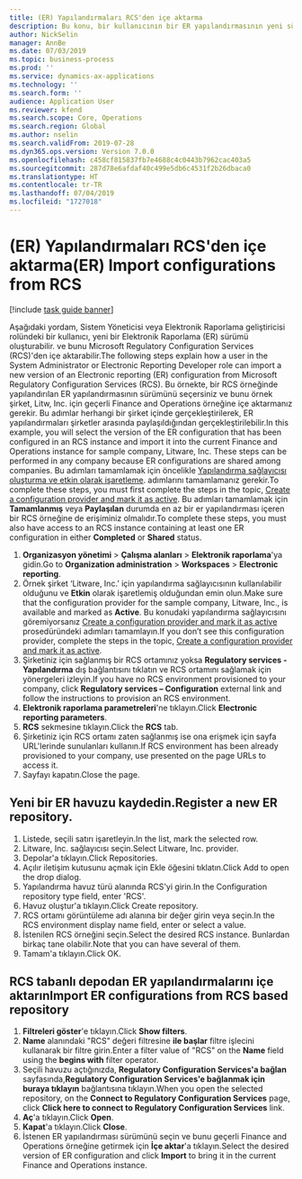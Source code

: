 ```yaml
---
title: (ER) Yapılandırmaları RCS'den içe aktarma
description: Bu konu, bir kullanıcının bir ER yapılandırmasının yeni sürümünü RCS'den nasıl içe aktarılacağı hakkında bilgi sağlar.
author: NickSelin
manager: AnnBe
ms.date: 07/03/2019
ms.topic: business-process
ms.prod: ''
ms.service: dynamics-ax-applications
ms.technology: ''
ms.search.form: ''
audience: Application User
ms.reviewer: kfend
ms.search.scope: Core, Operations
ms.search.region: Global
ms.author: nselin
ms.search.validFrom: 2019-07-28
ms.dyn365.ops.version: Version 7.0.0
ms.openlocfilehash: c458cf815837fb7e4688c4c0443b7962cac403a5
ms.sourcegitcommit: 287d78e6afdaf40c499e5db6c4531f2b26dbaca0
ms.translationtype: HT
ms.contentlocale: tr-TR
ms.lasthandoff: 07/04/2019
ms.locfileid: "1727018"
---
```

# <a name="er-import-configurations-from-rcs"></a><span data-ttu-id="15088-103">(ER) Yapılandırmaları RCS'den içe aktarma</span><span class="sxs-lookup"><span data-stu-id="15088-103">(ER) Import configurations from RCS</span></span>

[!include [task guide banner](../../includes/task-guide-banner.md)]

<span data-ttu-id="15088-104">Aşağıdaki yordam, Sistem Yöneticisi veya Elektronik Raporlama geliştiricisi rolündeki bir kullanıcı, yeni bir Elektronik Raporlama (ER) sürümü oluşturabilir. ve bunu Microsoft Regulatory Configuration Services (RCS)'den içe aktarabilir.</span><span class="sxs-lookup"><span data-stu-id="15088-104">The following steps explain how a user in the System Administrator or Electronic Reporting Developer role can import a new version of an Electronic reporting (ER) configuration from Microsoft Regulatory Configuration Services (RCS).</span></span> <span data-ttu-id="15088-105">Bu örnekte, bir RCS örneğinde yapılandırılan ER yapılandırmasının sürümünü seçersiniz ve bunu örnek şirket, Litw, Inc. için geçerli Finance and Operations örneğine içe aktarmanız gerekir. Bu adımlar herhangi bir şirket içinde gerçekleştirilerek, ER yapılandırmaları şirketler arasında paylaşıldığından gerçekleştirilebilir.</span><span class="sxs-lookup"><span data-stu-id="15088-105">In this example, you will select the version of the ER configuration that has been configured in an RCS instance and import it into the current Finance and Operations instance for sample company, Litware, Inc. These steps can be performed in any company because ER configurations are shared among companies.</span></span> <span data-ttu-id="15088-106">Bu adımları tamamlamak için öncelikle [Yapılandırma sağlayıcısı oluşturma ve etkin olarak işaretleme](er-configuration-provider-mark-it-active-2016-11.md). adımlarını tamamlamanız gerekir.</span><span class="sxs-lookup"><span data-stu-id="15088-106">To complete these steps, you must first complete the steps in the topic, [Create a configuration provider and mark it as active](er-configuration-provider-mark-it-active-2016-11.md).</span></span> <span data-ttu-id="15088-107">Bu adımları tamamlamak için **Tamamlanmış** veya **Paylaşılan** durumda en az bir er yapılandırması içeren bir RCS örneğine de erişiminiz olmalıdır.</span><span class="sxs-lookup"><span data-stu-id="15088-107">To complete these steps, you must also have access to an RCS instance containing at least one ER configuration in either **Completed** or **Shared** status.</span></span>

1. <span data-ttu-id="15088-108">**Organizasyon yönetimi** > **Çalışma alanları** > **Elektronik raporlama**'ya gidin.</span><span class="sxs-lookup"><span data-stu-id="15088-108">Go to **Organization administration** > **Workspaces** > **Electronic reporting**.</span></span> 
2. <span data-ttu-id="15088-109">Örnek şirket ‘Litware, Inc.’ için yapılandırma sağlayıcısının kullanılabilir olduğunu ve **Etkin** olarak işaretlemiş olduğundan emin olun.</span><span class="sxs-lookup"><span data-stu-id="15088-109">Make sure that the configuration provider for the sample company, Litware, Inc., is available and marked as **Active**.</span></span> <span data-ttu-id="15088-110">Bu konudaki yapılandırma sağlayıcısını göremiyorsanız [Create a configuration provider and mark it as active](er-configuration-provider-mark-it-active-2016-11.md) prosedüründeki adımları tamamlayın.</span><span class="sxs-lookup"><span data-stu-id="15088-110">If you don’t see this configuration provider, complete the steps in the topic, [Create a configuration provider and mark it as active](er-configuration-provider-mark-it-active-2016-11.md).</span></span> 
3. <span data-ttu-id="15088-111">Şirketiniz için sağlanmış bir RCS ortamınız yoksa **Regulatory services - Yapılandırma** dış bağlantısını tıklatın ve RCS ortamını sağlamak için yönergeleri izleyin.</span><span class="sxs-lookup"><span data-stu-id="15088-111">If you have no RCS environment provisioned to your company, click **Regulatory services – Configuration** external link and follow the instructions to provision an RCS environment.</span></span> 
4. <span data-ttu-id="15088-112">**Elektronik raporlama parametreleri**'ne tıklayın.</span><span class="sxs-lookup"><span data-stu-id="15088-112">Click **Electronic reporting parameters**.</span></span> 
5. <span data-ttu-id="15088-113">**RCS** sekmesine tıklayın.</span><span class="sxs-lookup"><span data-stu-id="15088-113">Click the **RCS** tab.</span></span> 
6. <span data-ttu-id="15088-114">Şirketiniz için RCS ortamı zaten sağlanmış ise ona erişmek için sayfa URL'lerinde sunulanları kullanın.</span><span class="sxs-lookup"><span data-stu-id="15088-114">If RCS environment has been already provisioned to your company, use presented on the page URLs to access it.</span></span> 
7. <span data-ttu-id="15088-115">Sayfayı kapatın.</span><span class="sxs-lookup"><span data-stu-id="15088-115">Close the page.</span></span> 

## <a name="register-a-new-er-repository"></a><span data-ttu-id="15088-116">Yeni bir ER havuzu kaydedin.</span><span class="sxs-lookup"><span data-stu-id="15088-116">Register a new ER repository.</span></span> 
1. <span data-ttu-id="15088-117">Listede, seçili satırı işaretleyin.</span><span class="sxs-lookup"><span data-stu-id="15088-117">In the list, mark the selected row.</span></span> 
2. <span data-ttu-id="15088-118">Litware, Inc. sağlayıcısı seçin.</span><span class="sxs-lookup"><span data-stu-id="15088-118">Select Litware, Inc. provider.</span></span> 
3. <span data-ttu-id="15088-119">Depolar'a tıklayın.</span><span class="sxs-lookup"><span data-stu-id="15088-119">Click Repositories.</span></span> 
4. <span data-ttu-id="15088-120">Açılır iletişim kutusunu açmak için Ekle öğesini tıklatın.</span><span class="sxs-lookup"><span data-stu-id="15088-120">Click Add to open the drop dialog.</span></span> 
5. <span data-ttu-id="15088-121">Yapılandırma havuz türü alanında RCS'yi girin.</span><span class="sxs-lookup"><span data-stu-id="15088-121">In the Configuration repository type field, enter 'RCS'.</span></span> 
6. <span data-ttu-id="15088-122">Havuz oluştur'a tıklayın.</span><span class="sxs-lookup"><span data-stu-id="15088-122">Click Create repository.</span></span> 
7. <span data-ttu-id="15088-123">RCS ortamı görüntüleme adı alanına bir değer girin veya seçin.</span><span class="sxs-lookup"><span data-stu-id="15088-123">In the RCS environment display name field, enter or select a value.</span></span> 
8. <span data-ttu-id="15088-124">İstenilen RCS örneğini seçin.</span><span class="sxs-lookup"><span data-stu-id="15088-124">Select the desired RCS instance.</span></span> <span data-ttu-id="15088-125">Bunlardan birkaç tane olabilir.</span><span class="sxs-lookup"><span data-stu-id="15088-125">Note that you can have several of them.</span></span> 
9. <span data-ttu-id="15088-126">Tamam'a tıklayın.</span><span class="sxs-lookup"><span data-stu-id="15088-126">Click OK.</span></span> 

## <a name="import-er-configurations-from-rcs-based-repository"></a><span data-ttu-id="15088-127">RCS tabanlı depodan ER yapılandırmalarını içe aktarın</span><span class="sxs-lookup"><span data-stu-id="15088-127">Import ER configurations from RCS based repository</span></span>
1. <span data-ttu-id="15088-128">**Filtreleri göster**'e tıklayın.</span><span class="sxs-lookup"><span data-stu-id="15088-128">Click **Show filters**.</span></span> 
2. <span data-ttu-id="15088-129">**Name** alanındaki "RCS" değeri filtresine **ile başlar** filtre işlecini kullanarak bir filtre girin.</span><span class="sxs-lookup"><span data-stu-id="15088-129">Enter a filter value of "RCS" on the **Name** field using the **begins with** filter operator.</span></span> 
3. <span data-ttu-id="15088-130">Seçili havuzu açtığınızda, **Regulatory Configuration Services'a bağlan** sayfasında,**Regulatory Configuration Services'e bağlanmak için buraya tıklayın** bağlantısına tıklayın.</span><span class="sxs-lookup"><span data-stu-id="15088-130">When you open the selected repository, on the **Connect to Regulatory Configuration Services** page, click **Click here to connect to Regulatory Configuration Services** link.</span></span> 
4. <span data-ttu-id="15088-131">**Aç**'a tıklayın.</span><span class="sxs-lookup"><span data-stu-id="15088-131">Click **Open**.</span></span> 
5. <span data-ttu-id="15088-132">**Kapat**'a tıklayın.</span><span class="sxs-lookup"><span data-stu-id="15088-132">Click **Close**.</span></span> 
6. <span data-ttu-id="15088-133">İstenen ER yapılandırması sürümünü seçin ve bunu geçerli Finance and Operations örneğine getirmek için **İçe aktar**'a tıklayın.</span><span class="sxs-lookup"><span data-stu-id="15088-133">Select the desired version of ER configuration and click **Import** to bring it in the current Finance and Operations instance.</span></span>

